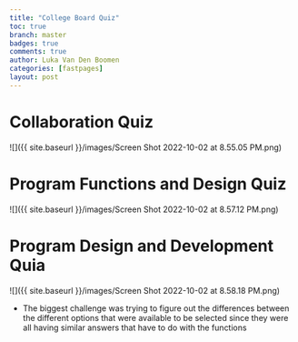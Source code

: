 ```yaml
---
title: "College Board Quiz"
toc: true
branch: master
badges: true
comments: true
author: Luka Van Den Boomen
categories: [fastpages]
layout: post
---
```



# Collaboration Quiz

![]({{ site.baseurl }}/images/Screen Shot 2022-10-02 at 8.55.05 PM.png)

# Program Functions and Design Quiz

![]({{ site.baseurl }}/images/Screen Shot 2022-10-02 at 8.57.12 PM.png)

# Program Design and Development Quia

![]({{ site.baseurl }}/images/Screen Shot 2022-10-02 at 8.58.18 PM.png)

- The biggest challenge was trying to figure out the differences between the different options that were available to be selected since they were all having similar answers that have to do with the functions